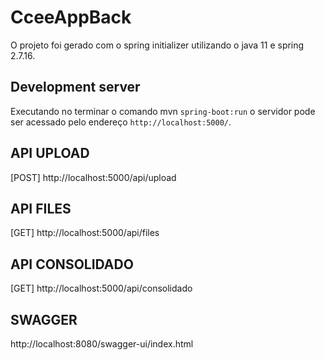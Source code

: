 # CceeAppBack

O projeto foi gerado com o spring initializer utilizando o java 11 e spring 2.7.16.


## Development server

Executando no terminar o comando  mvn `spring-boot:run` o servidor pode ser acessado pelo endereço `http://localhost:5000/`.


## API UPLOAD

[POST]
http://localhost:5000/api/upload

## API FILES

[GET]
http://localhost:5000/api/files

## API CONSOLIDADO

[GET]
http://localhost:5000/api/consolidado

## SWAGGER
http://localhost:8080/swagger-ui/index.html